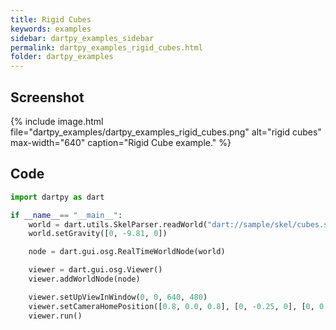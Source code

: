 ```yaml
---
title: Rigid Cubes
keywords: examples
sidebar: dartpy_examples_sidebar
permalink: dartpy_examples_rigid_cubes.html
folder: dartpy_examples
---
```


## Screenshot

{% include image.html file="dartpy_examples/dartpy_examples_rigid_cubes.png" alt="rigid cubes" max-width="640"  caption="Rigid Cube example." %}

## Code

```python
import dartpy as dart

if __name__== "__main__":
    world = dart.utils.SkelParser.readWorld("dart://sample/skel/cubes.skel")
    world.setGravity([0, -9.81, 0])

    node = dart.gui.osg.RealTimeWorldNode(world)

    viewer = dart.gui.osg.Viewer()
    viewer.addWorldNode(node)

    viewer.setUpViewInWindow(0, 0, 640, 480)
    viewer.setCameraHomePosition([0.8, 0.0, 0.8], [0, -0.25, 0], [0, 0.5, 0])
    viewer.run()
```
